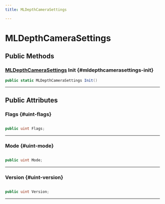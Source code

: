 ```yaml
---
title: MLDepthCameraSettings

---
```


# MLDepthCameraSettings










## Public Methods

### [MLDepthCameraSettings](/unity-api/api/UnityEngine.XR.MagicLeap/MLDepthCamera/NativeBindings/UnityEngine.XR.MagicLeap.MLDepthCamera.NativeBindings.MLDepthCameraSettings.md) Init {#mldepthcamerasettings-init}

```csharp
public static MLDepthCameraSettings Init()
```






-----------

## Public Attributes

### Flags {#uint-flags}

```csharp

public uint Flags;

```






-----------

### Mode {#uint-mode}

```csharp

public uint Mode;

```






-----------

### Version {#uint-version}

```csharp

public uint Version;

```






-----------

